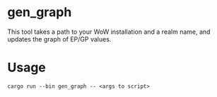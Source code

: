 # gen_graph

This tool takes a path to your WoW installation and a realm name, and updates the graph of EP/GP values.

# Usage

```
cargo run --bin gen_graph -- <args to script>
```
